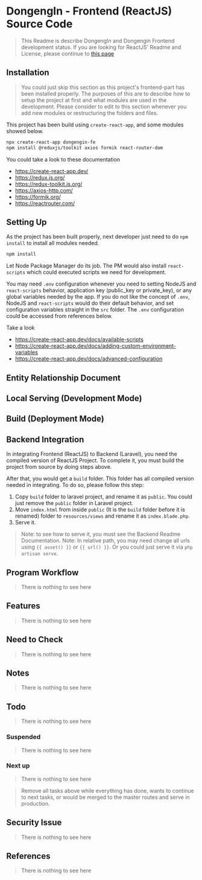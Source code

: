 # DongengIn - Frontend (ReactJS) Source Code
> This Readme is describe DongengIn and Dongengin Frontend development status. If you are looking for ReactJS' Readme and License, please continue to [this page](./README_reactjs.md)

## Installation
> You could just skip this section as this project's frontend-part has been installed properly. The purposes of this are to describe how to setup the project at first and what modules are used in the development. Please consider to edit to this section whenever you add new modules or restructuring the folders and files.

This project has been build using `create-react-app`, and some modules showed below.

```bash
npx create-react-app dongengin-fe
npm install @reduxjs/toolkit axios formik react-router-dom
```

You could take a look to these documentation
- https://create-react-app.dev/
- https://redux.js.org/
- https://redux-toolkit.js.org/
- https://axios-http.com/
- https://formik.org/
- https://reactrouter.com/

## Setting Up

As the project has been built properly, next developer just need to do `npm install` to install all modules needed.

```bash
npm install
```

Let Node Package Manager do its job. The PM would also install `react-scripts` which could executed scripts we need for development.

You may need `.env` configuration whenever you need to setting NodeJS and `react-scripts` behavior, application key (public_key or private_key), or any global variables needed by the app. If you do not like the concept of `.env`, NodeJS and `react-scripts` would do their default behavior, and set configuration variables straight in the `src` folder. The `.env` configuration could be accessed from references below.

Take a look
- https://create-react-app.dev/docs/available-scripts
- https://create-react-app.dev/docs/adding-custom-environment-variables
- https://create-react-app.dev/docs/advanced-configuration

## Entity Relationship Document

## Local Serving (Development Mode)

## Build (Deployment Mode)

## Backend Integration

In integrating Frontend (ReactJS) to Backend (Laravel), you need the compiled version of ReactJS Project. To complete it, you must build the project from source by doing steps above.

After that, you would get a `build` folder. This folder has all compiled version needed in integrating. To do so, please follow this step:

1. Copy `build` folder to laravel project, and rename it as `public`. You could just remove the `public` folder in Laravel project.
2. Move `index.html` from inside `public` (It is the `build` folder before it is renamed) folder to `resources/views` and rename it as `index.blade.php`.
3. Serve it.

> Note: to see how to serve it, you must see the Backend Readme Documentation.
> Note: In relative path, you may need change all urls using `{{ asset() }}` or `{{ url() }}`. Or you could just serve it via `php artisan serve`.

## Program Workflow
> There is nothing to see here

## Features
> There is nothing to see here

## Need to Check
> There is nothing to see here

## Notes
> There is nothing to see here

## Todo
> There is nothing to see here

### Suspended
> There is nothing to see here

### Next up
> There is nothing to see here

> Remove all tasks above while everything has done, wants to continue to next tasks, or would be merged to the master routes and serve in production.

## Security Issue
> There is nothing to see here

## References
> There is nothing to see here